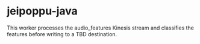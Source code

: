 # jeipoppu-java
This worker processes the audio_features Kinesis stream and classifies the features before writing to a TBD destination. 
